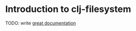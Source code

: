 # Introduction to clj-filesystem

TODO: write [great documentation](http://jacobian.org/writing/what-to-write/)
